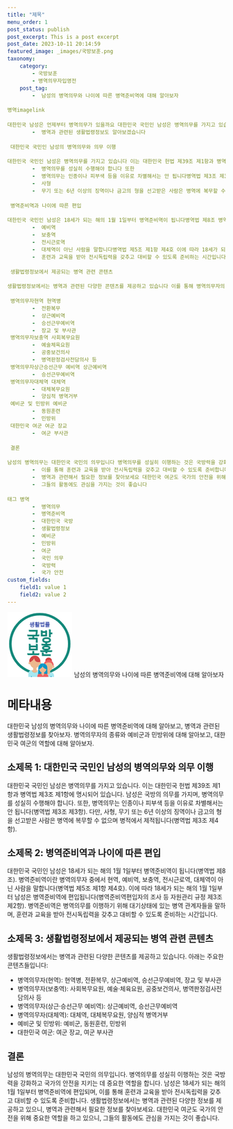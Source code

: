 ```yaml
---
title: "제목"
menu_order: 1
post_status: publish
post_excerpt: This is a post excerpt
post_date: 2023-10-11 20:14:59
featured_image: _images/국방보훈.png
taxonomy:
    category:
        - 국방보훈
        - 병역의무자입영전
    post_tag:
        -  남성의 병역의무와 나이에 따른 병역준비역에 대해 알아보자

병역imagelink

대한민국 남성은 언제부터 병역의무가 있을까요 대한민국 국민인 남성은 병역의무를 가지고 있습니다 이번 글에서는 남성의 병역의무와 나이에 따른 병역준비역에 대해 알아보겠습니다 또한
        -  병역과 관련된 생활법령정보도 알아보겠습니다

 대한민국 국민인 남성의 병역의무와 의무 이행

대한민국 국민인 남성은 병역의무를 가지고 있습니다 이는 대한민국 헌법 제39조 제1항과 병역법 제3조 제1항에 명시되어 있습니다 남성은 국방의 의무를 가지며
        -  병역의무를 성실히 수행해야 합니다 또한
        -  병역의무는 인종이나 피부색 등을 이유로 차별해서는 안 됩니다병역법 제3조 제3항 다만
        -  사형
        -  무기 또는 6년 이상의 징역이나 금고의 형을 선고받은 사람은 병역에 복무할 수 없으며 병적에서 제적됩니다병역법 제3조 제4항

 병역준비역과 나이에 따른 편입

대한민국 국민인 남성은 18세가 되는 해의 1월 1일부터 병역준비역이 됩니다병역법 제8조 병역준비역이란 병역의무자 중에서 현역
        -  예비역
        -  보충역
        -  전시근로역
        -  대체역이 아닌 사람을 말합니다병역법 제5조 제1항 제4호 이에 따라 18세가 되는 해의 1월 1일부터 남성은 병역준비역에 편입됩니다병역준비역편입자의 조사 등 자원관리 규정 제3조 제2항 병역준비역은 병역의무를 이행하기 위해 대기상태에 있는 병역 관계자들을 말하며
        -  훈련과 교육을 받아 전시독립력을 갖추고 대비할 수 있도록 준비하는 시간입니다

 생활법령정보에서 제공되는 병역 관련 콘텐츠

생활법령정보에서는 병역과 관련된 다양한 콘텐츠를 제공하고 있습니다 이를 통해 병역의무자의 종류와 예비군 및 민방위에 대한 정보를 찾아볼 수 있습니다 아래는 생활법령정보에서 제공되는 병역 관련 콘텐츠입니다

 병역의무자현역 현역병
        -  전환복무
        -  상근예비역
        -  승선근무예비역
        -  장교 및 부사관
 병역의무자보충역 사회복무요원
        -  예술체육요원
        -  공중보건의사
        -  병역판정검사전담의사 등
 병역의무자상근승선근무 예비역 상근예비역
        -  승선근무예비역
 병역의무자대체역 대체역
        -  대체복무요원
        -  양심적 병역거부
 예비군 및 민방위 예비군
        -  동원훈련
        -  민방위
 대한민국 여군 여군 장교
        -  여군 부사관

 결론

남성의 병역의무는 대한민국 국민의 의무입니다 병역의무를 성실히 이행하는 것은 국방력을 강화하고 국가의 안전을 지키는 데 중요한 역할을 합니다 남성은 18세가 되는 해의 1월 1일부터 병역준비역에 편입되며
        -  이를 통해 훈련과 교육을 받아 전시독립력을 갖추고 대비할 수 있도록 준비합니다 생활법령정보에서는 병역과 관련된 다양한 정보를 제공하고 있으니
        -  병역과 관련해서 필요한 정보를 찾아보세요 대한민국 여군도 국가의 안전을 위해 중요한 역할을 하고 있으니
        -  그들의 활동에도 관심을 가지는 것이 좋습니다

태그 병역
        -  병역의무
        -  병역준비역
        -  대한민국 국방
        -  생활법령정보
        -  예비군
        -  민방위
        -  여군
        -  국민 의무
        -  국방력
        -  국가 안전
custom_fields:
    field1: value 1
    field2: value 2
---
```


![국방보훈](/_images/국방보훈.png)
남성의 병역의무와 나이에 따른 병역준비역에 대해 알아보자

# 메타내용
대한민국 남성의 병역의무와 나이에 따른 병역준비역에 대해 알아보고, 병역과 관련된 생활법령정보를 찾아보자. 병역의무자의 종류와 예비군과 민방위에 대해 알아보고, 대한민국 여군의 역할에 대해 알아보자.

## 소제목 1: 대한민국 국민인 남성의 병역의무와 의무 이행

대한민국 국민인 남성은 병역의무를 가지고 있습니다. 이는 대한민국 헌법 제39조 제1항과 병역법 제3조 제1항에 명시되어 있습니다. 남성은 국방의 의무를 가지며, 병역의무를 성실히 수행해야 합니다. 또한, 병역의무는 인종이나 피부색 등을 이유로 차별해서는 안 됩니다(병역법 제3조 제3항). 다만, 사형, 무기 또는 6년 이상의 징역이나 금고의 형을 선고받은 사람은 병역에 복무할 수 없으며 병적에서 제적됩니다(병역법 제3조 제4항).

## 소제목 2: 병역준비역과 나이에 따른 편입

대한민국 국민인 남성은 18세가 되는 해의 1월 1일부터 병역준비역이 됩니다(병역법 제8조). 병역준비역이란 병역의무자 중에서 현역, 예비역, 보충역, 전시근로역, 대체역이 아닌 사람을 말합니다(병역법 제5조 제1항 제4호). 이에 따라 18세가 되는 해의 1월 1일부터 남성은 병역준비역에 편입됩니다(병역준비역편입자의 조사 등 자원관리 규정 제3조 제2항). 병역준비역은 병역의무를 이행하기 위해 대기상태에 있는 병역 관계자들을 말하며, 훈련과 교육을 받아 전시독립력을 갖추고 대비할 수 있도록 준비하는 시간입니다.

## 소제목 3: 생활법령정보에서 제공되는 병역 관련 콘텐츠

생활법령정보에서는 병역과 관련된 다양한 콘텐츠를 제공하고 있습니다. 아래는 주요한 콘텐츠들입니다:

- 병역의무자(현역): 현역병, 전환복무, 상근예비역, 승선근무예비역, 장교 및 부사관
- 병역의무자(보충역): 사회복무요원, 예술·체육요원, 공중보건의사, 병역판정검사전담의사 등
- 병역의무자(상근·승선근무 예비역): 상근예비역, 승선근무예비역
- 병역의무자(대체역): 대체역, 대체복무요원, 양심적 병역거부
- 예비군 및 민방위: 예비군, 동원훈련, 민방위
- 대한민국 여군: 여군 장교, 여군 부사관

## 결론
남성의 병역의무는 대한민국 국민의 의무입니다. 병역의무를 성실히 이행하는 것은 국방력을 강화하고 국가의 안전을 지키는 데 중요한 역할을 합니다. 남성은 18세가 되는 해의 1월 1일부터 병역준비역에 편입되며, 이를 통해 훈련과 교육을 받아 전시독립력을 갖추고 대비할 수 있도록 준비합니다. 생활법령정보에서는 병역과 관련된 다양한 정보를 제공하고 있으니, 병역과 관련해서 필요한 정보를 찾아보세요. 대한민국 여군도 국가의 안전을 위해 중요한 역할을 하고 있으니, 그들의 활동에도 관심을 가지는 것이 좋습니다.
